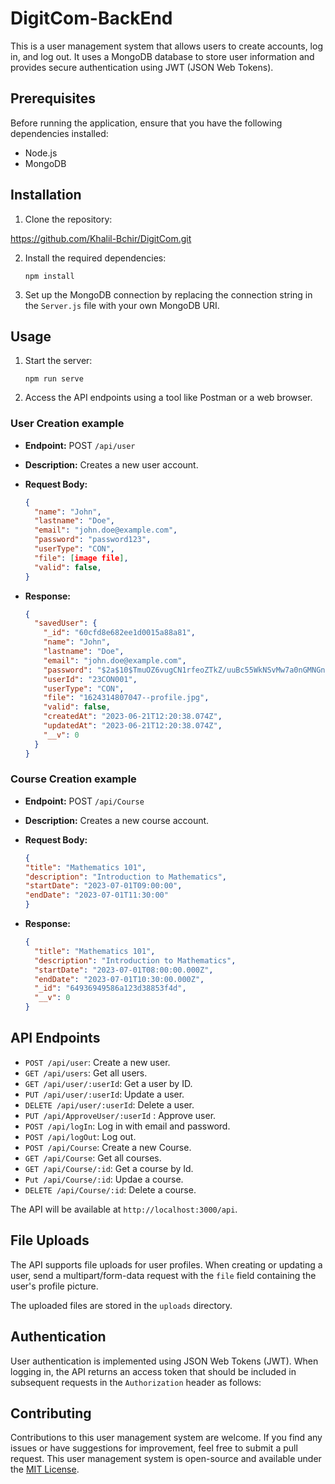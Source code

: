 # DigitCom-BackEnd

This is a user management system that allows users to create accounts, log in, and log out. It uses a MongoDB database to store user information and provides secure authentication using JWT (JSON Web Tokens).

## Prerequisites

Before running the application, ensure that you have the following dependencies installed:

- Node.js
- MongoDB

## Installation

1. Clone the repository:

  https://github.com/Khalil-Bchir/DigitCom.git

2. Install the required dependencies:

   ```
   npm install
   ```

3. Set up the MongoDB connection by replacing the connection string in the `Server.js` file with your own MongoDB URI.

## Usage

1. Start the server:

   ```
   npm run serve
   ```

2. Access the API endpoints using a tool like Postman or a web browser.

### User Creation example

- **Endpoint:** POST `/api/user`
- **Description:** Creates a new user account.
- **Request Body:**

  ```json
  {
    "name": "John",
    "lastname": "Doe",
    "email": "john.doe@example.com",
    "password": "password123",
    "userType": "CON",
    "file": [image file],
    "valid": false,
  }
  ```

- **Response:**

  ```json
  {
    "savedUser": {
      "_id": "60cfd8e682ee1d0015a88a81",
      "name": "John",
      "lastname": "Doe",
      "email": "john.doe@example.com",
      "password": "$2a$10$TmuOZ6vugCN1rfeoZTkZ/uuBc55WkNSvMw7a0nGMNGnOV0qJyWXFm",
      "userId": "23CON001",
      "userType": "CON",
      "file": "1624314807047--profile.jpg",
      "valid": false,
      "createdAt": "2023-06-21T12:20:38.074Z",
      "updatedAt": "2023-06-21T12:20:38.074Z",
      "__v": 0
    }
  }
  ```
### Course Creation example

- **Endpoint:** POST `/api/Course`
- **Description:** Creates a new course account.
- **Request Body:**

  ```json
  {
  "title": "Mathematics 101",
  "description": "Introduction to Mathematics",
  "startDate": "2023-07-01T09:00:00",
  "endDate": "2023-07-01T11:30:00"
  }
  ```

- **Response:**

  ```json
  {
    "title": "Mathematics 101",
    "description": "Introduction to Mathematics",
    "startDate": "2023-07-01T08:00:00.000Z",
    "endDate": "2023-07-01T10:30:00.000Z",
    "_id": "64936949586a123d38853f4d",
    "__v": 0
  }
  ```


## API Endpoints

- `POST /api/user`: Create a new user.
- `GET /api/users`: Get all users.
- `GET /api/user/:userId`: Get a user by ID.
- `PUT /api/user/:userId`: Update a user.
- `DELETE /api/user/:userId`: Delete a user.
- `PUT /api/ApproveUser/:userId` : Approve user.
- `POST /api/logIn`: Log in with email and password.
- `POST /api/logOut`: Log out.
- `POST /api/Course`: Create a new Course.
- `GET /api/Course`: Get all courses.
- `GET /api/Course/:id`: Get a course by Id.
- `Put /api/Course/:id`: Updae a course.
- `DELETE /api/Course/:id`: Delete a course.

The API will be available at `http://localhost:3000/api`.
## File Uploads

The API supports file uploads for user profiles. When creating or updating a user, send a multipart/form-data request with the `file` field containing the user's profile picture.

The uploaded files are stored in the `uploads` directory.

## Authentication

User authentication is implemented using JSON Web Tokens (JWT). When logging in, the API returns an access token that should be included in subsequent requests in the `Authorization` header as follows:



## Contributing

Contributions to this user management system are welcome. If you find any issues or have suggestions for improvement, feel free to submit a pull request.
This user management system is open-source and available under the [MIT License](https://opensource.org/licenses/MIT).
